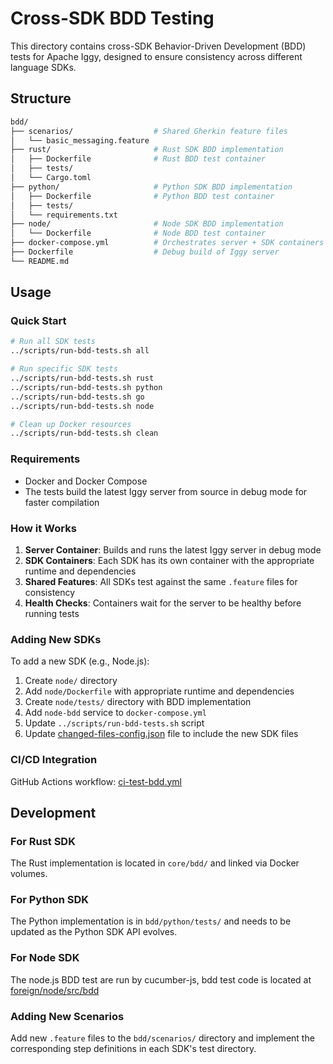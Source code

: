 # Cross-SDK BDD Testing

This directory contains cross-SDK Behavior-Driven Development (BDD) tests for Apache Iggy, designed to ensure consistency across different language SDKs.

## Structure

```bash
bdd/
├── scenarios/                  # Shared Gherkin feature files
│   └── basic_messaging.feature
├── rust/                       # Rust SDK BDD implementation
│   ├── Dockerfile              # Rust BDD test container
│   ├── tests/
│   └── Cargo.toml
├── python/                     # Python SDK BDD implementation
│   ├── Dockerfile              # Python BDD test container
│   ├── tests/
│   └── requirements.txt
├── node/                       # Node SDK BDD implementation
│   └── Dockerfile              # Node BDD test container
├── docker-compose.yml          # Orchestrates server + SDK containers
├── Dockerfile                  # Debug build of Iggy server
└── README.md
```

## Usage

### Quick Start

```bash
# Run all SDK tests
../scripts/run-bdd-tests.sh all

# Run specific SDK tests
../scripts/run-bdd-tests.sh rust
../scripts/run-bdd-tests.sh python
../scripts/run-bdd-tests.sh go
../scripts/run-bdd-tests.sh node

# Clean up Docker resources
../scripts/run-bdd-tests.sh clean
```

### Requirements

- Docker and Docker Compose
- The tests build the latest Iggy server from source in debug mode for faster compilation

### How it Works

1. **Server Container**: Builds and runs the latest Iggy server in debug mode
2. **SDK Containers**: Each SDK has its own container with the appropriate runtime and dependencies
3. **Shared Features**: All SDKs test against the same `.feature` files for consistency
4. **Health Checks**: Containers wait for the server to be healthy before running tests

### Adding New SDKs

To add a new SDK (e.g., Node.js):

1. Create `node/` directory
2. Add `node/Dockerfile` with appropriate runtime and dependencies
3. Create `node/tests/` directory with BDD implementation
4. Add `node-bdd` service to `docker-compose.yml`
5. Update `../scripts/run-bdd-tests.sh` script
6. Update [changed-files-config.json](https://github.com/apache/iggy/blob/master/.github/changed-files-config.json) file to include the new SDK files

### CI/CD Integration

GitHub Actions workflow: [ci-test-bdd.yml](https://github.com/apache/iggy/blob/master/.github/workflows/ci-test-bdd.yml)

## Development

### For Rust SDK

The Rust implementation is located in `core/bdd/` and linked via Docker volumes.

### For Python SDK

The Python implementation is in `bdd/python/tests/` and needs to be updated as the Python SDK API evolves.

### For Node SDK

The node.js BDD test are run by cucumber-js, bdd test code is located at [foreign/node/src/bdd](../foreign/node/src/bdd/)

### Adding New Scenarios

Add new `.feature` files to the `bdd/scenarios/` directory and implement the corresponding step definitions in each SDK's test directory.
